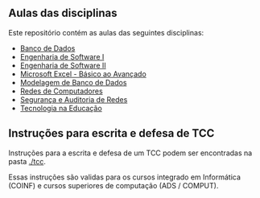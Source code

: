 ## Aulas das disciplinas

Este repositório contém as aulas das seguintes disciplinas:

- [Banco de Dados](banco_dados)
- [Engenharia de Software I](eng_soft1)
- [Engenharia de Software II](eng_soft2)
- [Microsoft Excel - Básico ao Avançado](excel)
- [Modelagem de Banco de Dados](mod_db)
- [Redes de Computadores](redes)
- [Segurança e Auditoria de Redes](seg_redes)
- [Tecnologia na Educação](tecnologia_escola)

## Instruções para escrita e defesa de TCC

Instruções para a escrita e defesa de um TCC podem ser encontradas na pasta [./tcc](./tcc/). 

Essas instruções são validas para os cursos integrado em Informática (COINF) e cursos superiores de computação (ADS / COMPUT).
